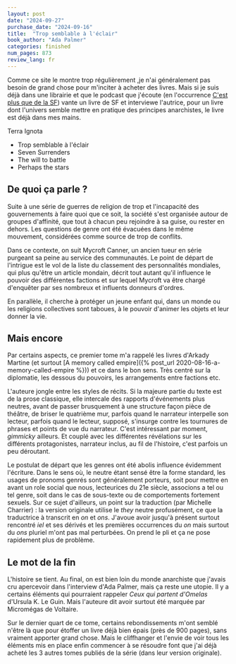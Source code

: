 ```yaml
---
layout: post
date: "2024-09-27"
purchase_date: "2024-09-16"
title:  "Trop semblable à l'éclair"
book_author: "Ada Palmer"
categories: finished
num_pages: 873
review_lang: fr
---
```


Comme ce site le montre trop régulièrement ,je n'ai généralement pas besoin de grand chose pour m'inciter à acheter des livres. Mais si je suis déjà dans une librairie et que le podcast que j'écoute (en l'occurrence [C'est plus que de la SF](https://www.cestplusquedelasf.com/podcasts/trop-semblable-a-leclair)) vante un livre de SF et interviewe l'autrice, pour un livre dont l'univers semble mettre en pratique des principes anarchistes, le livre est déjà dans mes mains.

Terra Ignota
- Trop semblable à l'éclair
- Seven Surrenders
- The will to battle
- Perhaps the stars

## De quoi ça parle ?

Suite à une série de guerres de religion de trop et l'incapacité des gouvernements à faire quoi que ce soit, la société s'est organisée autour de groupes d'affinité, que tout à chacun peu rejoindre à sa guise, ou rester en dehors. Les questions de genre ont été évacuées dans le même mouvement, considérées comme source de trop de conflits.

Dans ce contexte, on suit Mycroft Canner, un ancien tueur en série purgeant sa peine au service des communautés. Le point de départ de l'intrigue est le vol de la liste du classement des personnalités mondiales, qui plus qu'être un article mondain, décrit tout autant qu'il influence le pouvoir des différentes factions et sur lequel Mycroft va être chargé d'enquêter par ses nombreux et influents donneurs d'ordres.

En parallèle, il cherche à protéger un jeune enfant qui, dans un monde ou les religions collectives sont taboues, à le pouvoir d'animer les objets et leur donner la vie.

## Mais encore

Par certains aspects, ce premier tome m'a rappelé les livres d'Arkady Martine (et surtout [A memory called empire]({% post_url 2020-08-16-a-memory-called-empire %})) et ce dans le bon sens. Très centré sur la diplomatie, les dessous du pouvoirs, les arrangements entre factions etc.

L'auteure jongle entre les styles de récits. Si la majeure partie du texte est de la prose classique, elle intercale des rapports d'événements plus neutres, avant de passer brusquement à une structure façon pièce de théâtre, de briser le quatrième mur, parfois quand le narrateur interpelle son lecteur, parfois quand le lecteur, supposé, s'insurge contre les tournures de phrases et points de vue du narrateur. C'est intéressant par moment, *gimmicky* ailleurs. Et couplé avec les différentes révélations sur les différents protagonistes, narrateur inclus, au fil de l'histoire, c'est parfois un peu déroutant.

Le postulat de départ que les genres ont été abolis influence évidemment l'écriture. Dans le sens où, le neutre étant sensé être la forme standard, les usages de pronoms genrés sont généralement porteurs, soit pour mettre en avant un role social que nous, lecteurices du 21e siècle, associons a tel ou tel genre, soit dans le cas de sous-texte ou de comportements fortement sexuels. Sur ce sujet d'ailleurs, un point sur la traduction (par Michelle Charrier) : la version originale utilise le *they* neutre profusément, ce que la traductrice à transcrit en *on* et *ons*. J'avoue avoir jusqu'à présent surtout rencontré *iel* et ses dérivés et les premières occurrences du *on* mais surtout du *ons* pluriel m'ont pas mal perturbées. On prend le pli et ça ne pose rapidement plus de problème.

## Le mot de la fin

L'histoire se tient. Au final, on est bien loin du monde anarchiste que j'avais cru apercevoir dans l'interview d'Ada Palmer, mais ça reste une utopie. Il y a certains éléments qui pourraient rappeler *Ceux qui partent d'Omelas* d'Ursula K. Le Guin. Mais l'auteure dit avoir surtout été marquée par Micromégas de Voltaire.

Sur le dernier quart de ce tome, certains rebondissements m'ont semblé n'être là que pour étoffer un livre déjà bien épais (près de 900 pages), sans vraiment apporter grand chose. Mais le cliffhanger et l'envie de voir tous les éléments mis en place enfin commencer à se résoudre font que j'ai déjà acheté les 3 autres tomes publiés de la série (dans leur version originale).